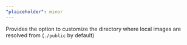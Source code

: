 ```yaml
---
"plaiceholder": minor
---
```


Provides the option to customize the directory where local images are resolved from (`./public` by default)
